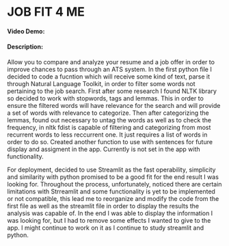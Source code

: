 # JOB FIT 4 ME
#### Video Demo:  <URL HERE>
#### Description:
Allow you to compare and analyze your resume and a job offer in order to improve chances to pass through an ATS system.
In the first python file I decided to code a fucntion which will receive some kind of text, parse it through Natural Language Toolkit, in order to filter some words not pertaining to the job search.
  First after some research I found NLTK library so decided to work with stopwords, tags and lemmas. This in order to ensure the filtered words will have relevance for the search and will provide a set of words with relevance to categorize.
  Then after categorizing the lemmas, found out necessary to untag the words as well as to check the frequency, in nltk fdist is capable of filtering and categorizing from most recurrent words to less reccurrent one. It just requires a list of words in order to do so.
  Created another function to use with sentences for future display and assigment in the app. Currently is not set in the app with functionality.
  
  For deployment, decided to use Streamlit as the fast operability, simplicity and similarity with python promised to be a good fit for the end result I was looking for.
  Throughout the process, unfortunately, noticed there are certain limitations with Strreamlit and some functionality is yet to be implemented or not compatible, this lead me to reorganize and modify the code from the first file as well as the streamlit file in order to display the results the analysis was capable of.
  In the end I was able to display the information I was looking for, but I had to remove some effects I wanted to give to the app. I might continue to work on it as I continue to study streamlit and python.
